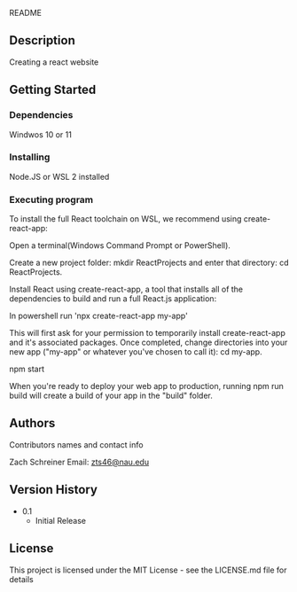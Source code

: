 README

## Description

Creating a react website 

## Getting Started

### Dependencies

Windwos 10 or 11

### Installing

Node.JS or WSL 2 installed 

### Executing program


To install the full React toolchain on WSL, we recommend using create-react-app:

Open a terminal(Windows Command Prompt or PowerShell).

Create a new project folder: mkdir ReactProjects and enter that directory: cd ReactProjects.

Install React using create-react-app, a tool that installs all of the dependencies to build and run a full React.js application:

In powershell run 'npx create-react-app my-app'

This will first ask for your permission to temporarily install create-react-app and it's associated packages. Once completed, change directories into your new app ("my-app" or whatever you've chosen to call it): cd my-app.

npm start

When you're ready to deploy your web app to production, running npm run build will create a build of your app in the "build" folder.

## Authors

Contributors names and contact info

Zach Schreiner 
Email: zts46@nau.edu

## Version History

* 0.1
    * Initial Release

## License

This project is licensed under the MIT License - see the LICENSE.md file for details
